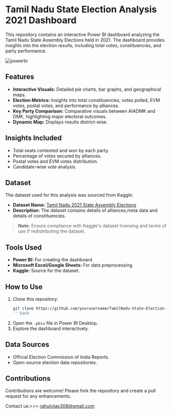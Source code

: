 # Tamil Nadu State Election Analysis 2021 Dashboard

This repository contains an interactive Power BI dashboard analyzing the Tamil Nadu State Assembly Elections held in 2021. The dashboard provides insights into the election results, including total votes, constituencies, and party performance.

![powerbi](https://github.com/user-attachments/assets/a7bf7889-7c5e-4260-a148-9ff4c53697be)


## Features
- **Interactive Visuals:** Detailed pie charts, bar graphs, and geographical maps.
- **Election Metrics:** Insights into total constituencies, votes polled, EVM votes, postal votes, and performance by alliances.
- **Key Party Comparison:** Comparative visuals between AIADMK and DMK, highlighting major electoral outcomes.
- **Dynamic Map:** Displays results district-wise.

## Insights Included
- Total seats contested and won by each party.
- Percentage of votes secured by alliances.
- Postal votes and EVM votes distribution.
- Candidate-wise vote analysis.

## Dataset
The dataset used for this analysis was sourced from Kaggle:

- **Dataset Name:** [Tamil Nadu 2021 State Assembly Elections](https://www.kaggle.com/datasets/praveengovi/tamil-nadu-2021-state-elections) 
- **Description:** The dataset contains details of alliances,meta data and details of constituencies.

> **Note:** Ensure compliance with Kaggle's dataset licensing and terms of use if redistributing the dataset.

## Tools Used
- **Power BI:** For creating the dashboard.
- **Microsoft Excel/Google Sheets:** For data preprocessing.
- **Kaggle:** Source for the dataset.

## How to Use
1. Clone this repository:
   ```bash
   git clone https://github.com/yourusername/TamilNadu-State-Election-Analysis-using-PowerBI.git
   '''bash
2. Open the `.pbix` file in Power BI Desktop.
3. Explore the dashboard interactively.

## Data Sources
- Official Election Commission of India Reports.
- Open-source election data repositories.

## Contributions
Contributions are welcome! Please fork the repository and create a pull request for any enhancements.

Contact us:>>>
rahulvijay308@gmail.com
